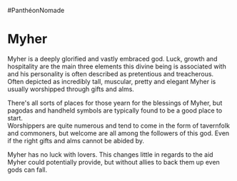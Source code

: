 #PanthéonNomade
# Myher
Myher is a deeply glorified and vastly embraced god. Luck, growth and hospitality are the main three elements this divine being is associated with and his personality is often described as pretentious and treacherous.  
Often depicted as incredibly tall, muscular, pretty and elegant Myher is usually worshipped through gifts and alms.  
  
There's all sorts of places for those yearn for the blessings of Myher, but pagodas and handheld symbols are typically found to be a good place to start.  
Worshippers are quite numerous and tend to come in the form of tavernfolk and commoners, but welcome are all among the followers of this god. Even if the right gifts and alms cannot be abided by.  
  
Myher has no luck with lovers. This changes little in regards to the aid Myher could potentially provide, but without allies to back them up even gods can fall.